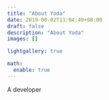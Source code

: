 ```yaml
---
title: "About Yoda"
date: 2019-08-02T11:04:49+08:00
draft: false
description: "About Yoda"
images: []

lightgallery: true

math:
  enable: true
---
```


A developer
